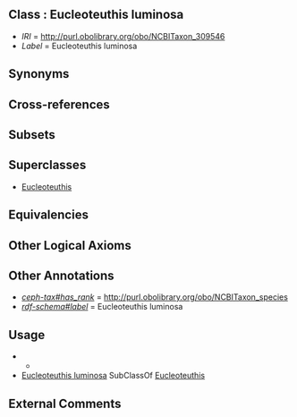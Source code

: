 
## Class : Eucleoteuthis luminosa

 * *IRI* = http://purl.obolibrary.org/obo/NCBITaxon_309546
 * *Label* = Eucleoteuthis luminosa

## Synonyms


## Cross-references


## Subsets


## Superclasses

 * [Eucleoteuthis](../../NCBITaxon/45/NCBITaxon_309545.md)

## Equivalencies


## Other Logical Axioms


## Other Annotations

 * *[ceph-tax#has_rank](../../ceph-tax#has/nk/ceph-tax#has_rank.md)* = http://purl.obolibrary.org/obo/NCBITaxon_species
 * *[rdf-schema#label](../../el/rdf-schema#label.md)* = Eucleoteuthis luminosa

## Usage

 * -
 * [Eucleoteuthis luminosa](../../NCBITaxon/46/NCBITaxon_309546.md) SubClassOf [Eucleoteuthis](../../NCBITaxon/45/NCBITaxon_309545.md)

## External Comments

